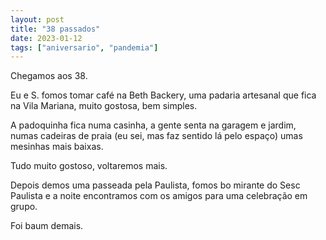 ```yaml
---
layout: post
title: "38 passados"
date: 2023-01-12
tags: ["aniversario", "pandemia"]
---
```

Chegamos aos 38.  

Eu e S. fomos tomar café na Beth Backery, uma padaria artesanal que fica na Vila Mariana, muito gostosa, bem simples.  

A padoquinha fica numa casinha, a gente senta na garagem e jardim, numas cadeiras de praia (eu sei, mas faz sentido lá pelo espaço) umas mesinhas mais baixas.  

Tudo muito gostoso, voltaremos mais.  

Depois demos uma passeada pela Paulista, fomos bo mirante do Sesc Paulista e a noite encontramos com os amigos para uma celebração em grupo.

Foi baum demais.